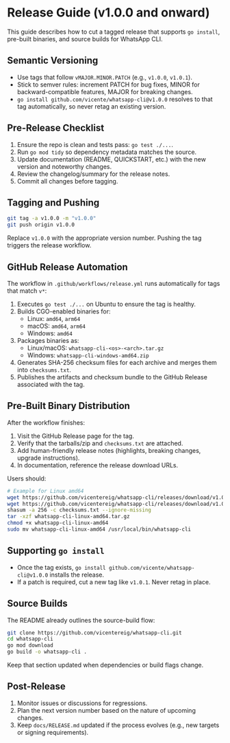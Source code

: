 # Release Guide (v1.0.0 and onward)

This guide describes how to cut a tagged release that supports `go install`, pre-built binaries, and source builds for WhatsApp CLI.

## Semantic Versioning

- Use tags that follow `vMAJOR.MINOR.PATCH` (e.g., `v1.0.0`, `v1.0.1`).
- Stick to semver rules: increment PATCH for bug fixes, MINOR for backward-compatible features, MAJOR for breaking changes.
- `go install github.com/vicente/whatsapp-cli@v1.0.0` resolves to that tag automatically, so never retag an existing version.

## Pre-Release Checklist

1. Ensure the repo is clean and tests pass: `go test ./...`.
2. Run `go mod tidy` so dependency metadata matches the source.
3. Update documentation (README, QUICKSTART, etc.) with the new version and noteworthy changes.
4. Review the changelog/summary for the release notes.
5. Commit all changes before tagging.

## Tagging and Pushing

```bash
git tag -a v1.0.0 -m "v1.0.0"
git push origin v1.0.0
```

Replace `v1.0.0` with the appropriate version number. Pushing the tag triggers the release workflow.

## GitHub Release Automation

The workflow in `.github/workflows/release.yml` runs automatically for tags that match `v*`:

1. Executes `go test ./...` on Ubuntu to ensure the tag is healthy.
2. Builds CGO-enabled binaries for:
   - Linux: `amd64`, `arm64`
   - macOS: `amd64`, `arm64`
   - Windows: `amd64`
3. Packages binaries as:
   - Linux/macOS: `whatsapp-cli-<os>-<arch>.tar.gz`
   - Windows: `whatsapp-cli-windows-amd64.zip`
4. Generates SHA-256 checksum files for each archive and merges them into `checksums.txt`.
5. Publishes the artifacts and checksum bundle to the GitHub Release associated with the tag.

## Pre-Built Binary Distribution

After the workflow finishes:

1. Visit the GitHub Release page for the tag.
2. Verify that the tarballs/zip and `checksums.txt` are attached.
3. Add human-friendly release notes (highlights, breaking changes, upgrade instructions).
4. In documentation, reference the release download URLs.

Users should:

```bash
# Example for Linux amd64
wget https://github.com/vicentereig/whatsapp-cli/releases/download/v1.0.0/whatsapp-cli-linux-amd64.tar.gz
wget https://github.com/vicentereig/whatsapp-cli/releases/download/v1.0.0/checksums.txt
shasum -a 256 -c checksums.txt --ignore-missing
tar -xzf whatsapp-cli-linux-amd64.tar.gz
chmod +x whatsapp-cli-linux-amd64
sudo mv whatsapp-cli-linux-amd64 /usr/local/bin/whatsapp-cli
```

## Supporting `go install`

- Once the tag exists, `go install github.com/vicente/whatsapp-cli@v1.0.0` installs the release.
- If a patch is required, cut a new tag like `v1.0.1`. Never retag in place.

## Source Builds

The README already outlines the source-build flow:

```bash
git clone https://github.com/vicentereig/whatsapp-cli.git
cd whatsapp-cli
go mod download
go build -o whatsapp-cli .
```

Keep that section updated when dependencies or build flags change.

## Post-Release

1. Monitor issues or discussions for regressions.
2. Plan the next version number based on the nature of upcoming changes.
3. Keep `docs/RELEASE.md` updated if the process evolves (e.g., new targets or signing requirements).
